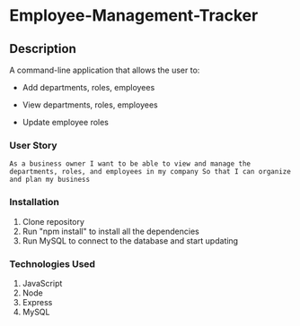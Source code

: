 # Employee-Management-Tracker


## Description

A command-line application that allows the user to:

  * Add departments, roles, employees

  * View departments, roles, employees

  * Update employee roles


### User Story
``
As a business owner
I want to be able to view and manage the departments, roles, and employees in my company
So that I can organize and plan my business
``


### Installation

1. Clone repository
2. Run "npm install" to install all the dependencies
3. Run MySQL to connect to the database and start updating


### Technologies Used

1. JavaScript
2. Node
3. Express
4. MySQL


